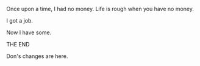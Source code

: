 Once upon a time, I had no money. Life is rough when you have no money.

I got a job.

Now I have some.

THE END

Don's changes are here.
